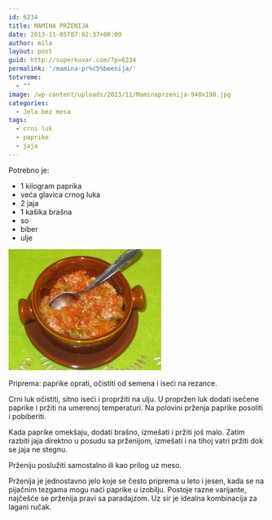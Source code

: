```yaml
---
id: 6234
title: MAMINA PRŽENIJA
date: 2013-11-05T07:02:37+00:00
author: mila
layout: post
guid: http://superkuvar.com/?p=6234
permalink: '/mamina-pr%c5%beenija/'
totvreme:
  - ""
image: /wp-content/uploads/2013/11/Maminaprzenija-940x198.jpg
categories:
  - Jela bez mesa
tags:
  - crni luk
  - paprike
  - jaja
---
```

Potrebno je:

  * 1 kilogram paprika
  * veća glavica crnog luka
  * 2 jaja
  * 1 kašika brašna
  * so
  * biber
  * ulje

[<img class="alignnone size-medium wp-image-6238" src="/wp-content/uploads/2013/11/Maminaprzenija-e1383634810164-300x238.jpg" alt="Maminaprzenija" width="300" height="238" />](/wp-content/uploads/2013/11/Maminaprzenija-e1383634810164.jpg)

Priprema: paprike oprati, očistiti od semena i iseći na rezance.

Crni luk očistiti, sitno iseći i propržiti na ulju. U propržen luk dodati isečene paprike i pržiti na umerenoj temperaturi. Na polovini prženja paprike posoliti i pobiberiti.

Kada paprike omekšaju, dodati brašno, izmešati i pržiti još malo. Zatim razbiti jaja direktno u posudu sa prženijom, izmešati i na tihoj vatri pržiti dok se jaja ne stegnu.

Prženiju poslužiti samostalno ili kao prilog uz meso.

Prženija je jednostavno jelo koje se često priprema u leto i jesen, kada se na pijačnim tezgama mogu naći paprike u izobilju. Postoje razne varijante, najčešće se prženija pravi sa paradajzom. Uz sir je idealna kombinacija za lagani ručak.